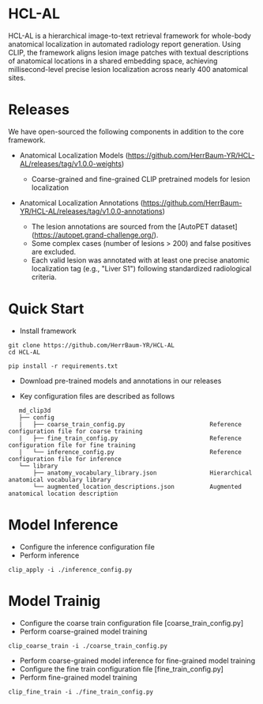 # HCL-AL
HCL-AL is a hierarchical image-to-text retrieval framework for whole-body anatomical localization in automated radiology report generation. Using CLIP, the framework aligns lesion image patches with textual descriptions of anatomical locations in a shared embedding space, achieving millisecond-level precise lesion localization across nearly 400 anatomical sites.

<!-- ![Workflow of HCL-AL](docs/approach.png) -->

# Releases
We have open-sourced the following components in addition to the core framework.
- Anatomical Localization Models (https://github.com/HerrBaum-YR/HCL-AL/releases/tag/v1.0.0-weights)
   - Coarse-grained and fine-grained CLIP pretrained models for lesion localization

- Anatomical Localization Annotations (https://github.com/HerrBaum-YR/HCL-AL/releases/tag/v1.0.0-annotations)
   - The lesion annotations are sourced from the [AutoPET dataset] (https://autopet.grand-challenge.org/).
   - Some complex cases (number of lesions > 200) and false positives are excluded.
   - Each valid lesion was annotated with at least one precise anatomic localization tag (e.g., "Liver S1") following standardized radiological criteria.

# Quick Start
- Install framework
```
git clone https://github.com/HerrBaum-YR/HCL-AL
cd HCL-AL

pip install -r requirements.txt
```
- Download pre-trained models and annotations in our releases

- Key configuration files are described as follows
```
   md_clip3d                                                 
   ├── config                                            
   |   ├── coarse_train_config.py                        Reference configuration file for coarse training
   |   ├── fine_train_config.py                          Reference configuration file for fine training
   |   └── inference_config.py                           Reference configuration file for inference
   └── library                                           
       ├── anatomy_vocabulary_library.json               Hierarchical anatomical vocabulary library
       └── augmented_location_descriptions.json          Augmented anatomical location description
```



# Model Inference
- Configure the inference configuration file
- Perform inference
```
clip_apply -i ./inference_config.py
```

# Model Trainig
- Configure the coarse train configuration file [coarse_train_config.py]
- Perform coarse-grained model training
```
clip_coarse_train -i ./coarse_train_config.py
```
- Perform coarse-grained model inference for fine-grained model training
- Configure the fine train configuration file [fine_train_config.py]
- Perform fine-grained model training
```
clip_fine_train -i ./fine_train_config.py
```
